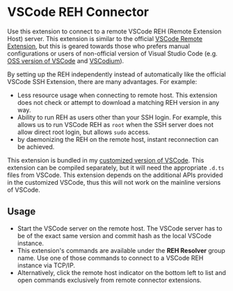 # VSCode REH Connector

Use this extension to connect to a remote VSCode REH (Remote Extension Host) server. This extension is similar to the official [VSCode Remote Extension](https://github.com/microsoft/vscode-remote-release), but this is geared towards those who prefers manual configurations or users of non-official version of Visual Studio Code (e.g. [OSS version of VSCode](https://github.com/microsoft/vscode) and [VSCodium](https://vscodium.com/)).

By setting up the REH independently instead of automatically like the official VSCode SSH Extension, there are many advantages. For example:

- Less resource usage when connecting to remote host. This extension does not check or attempt to download a matching REH version in any way.
- Ability to run REH as users other than your SSH login. For example, this allows us to run VSCode REH as `root` when the SSH server does not allow direct root login, but allows `sudo` access.
- by daemonizing the REH on the remote host, instant reconnection can be achieved.

This extension is bundled in my [customized version of VSCode](https://github.com/jamestut/vscode). This extension can be compiled separately, but it will need the appropriate `.d.ts` files from VSCode. This extension depends on the additional APIs provided in the customized VSCode, thus this will not work on the mainline versions of VSCode.

## Usage

- Start the VSCode server on the remote host. The VSCode server has to be of the exact same version and commit hash as the local VSCode instance.
- This extension's commands are available under the **REH Resolver** group name. Use one of those commands to connect to a VSCode REH instance via TCP/IP.
- Alternatively, click the remote host indicator on the bottom left to list and open commands exclusively from remote connector extensions.
